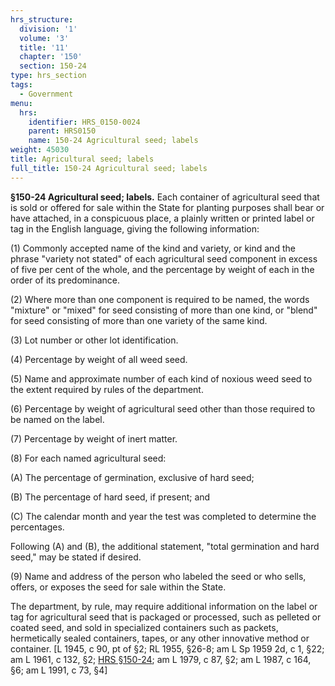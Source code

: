 ```yaml
---
hrs_structure:
  division: '1'
  volume: '3'
  title: '11'
  chapter: '150'
  section: 150-24
type: hrs_section
tags:
  - Government
menu:
  hrs:
    identifier: HRS_0150-0024
    parent: HRS0150
    name: 150-24 Agricultural seed; labels
weight: 45030
title: Agricultural seed; labels
full_title: 150-24 Agricultural seed; labels
---
```

**§150-24 Agricultural seed; labels.** Each container of agricultural seed that is sold or offered for sale within the State for planting purposes shall bear or have attached, in a conspicuous place, a plainly written or printed label or tag in the English language, giving the following information:

(1) Commonly accepted name of the kind and variety, or kind and the phrase "variety not stated" of each agricultural seed component in excess of five per cent of the whole, and the percentage by weight of each in the order of its predominance.

(2) Where more than one component is required to be named, the words "mixture" or "mixed" for seed consisting of more than one kind, or "blend" for seed consisting of more than one variety of the same kind.

(3) Lot number or other lot identification.

(4) Percentage by weight of all weed seed.

(5) Name and approximate number of each kind of noxious weed seed to the extent required by rules of the department.

(6) Percentage by weight of agricultural seed other than those required to be named on the label.

(7) Percentage by weight of inert matter.

(8) For each named agricultural seed:

(A) The percentage of germination, exclusive of hard seed;

(B) The percentage of hard seed, if present; and

(C) The calendar month and year the test was completed to determine the percentages.

Following (A) and (B), the additional statement, "total germination and hard seed," may be stated if desired.

(9) Name and address of the person who labeled the seed or who sells, offers, or exposes the seed for sale within the State.

The department, by rule, may require additional information on the label or tag for agricultural seed that is packaged or processed, such as pelleted or coated seed, and sold in specialized containers such as packets, hermetically sealed containers, tapes, or any other innovative method or container. [L 1945, c 90, pt of §2; RL 1955, §26-8; am L Sp 1959 2d, c 1, §22; am L 1961, c 132, §2; [HRS §150-24](/title-11/chapter-150/section-150-24/); am L 1979, c 87, §2; am L 1987, c 164, §6; am L 1991, c 73, §4]